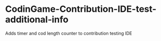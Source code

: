 # CodinGame-Contribution-IDE-test-additional-info
Adds timer and cod length counter to contribution testing IDE
